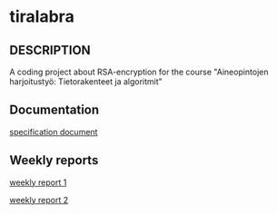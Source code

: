 # tiralabra
## DESCRIPTION
A coding project about RSA-encryption for the course "Aineopintojen harjoitustyö: Tietorakenteet ja algoritmit"

## Documentation
[specification document](https://github.com/Sangsami/tiralabra/blob/main/documents/specification%20document.md)

## Weekly reports 
[weekly report 1](https://github.com/Sangsami/tiralabra/blob/main/documents/weekly%20report%201.md)

[weekly report 2](https://github.com/Sangsami/tiralabra/blob/main/documents/weekly%20report%202.md)
